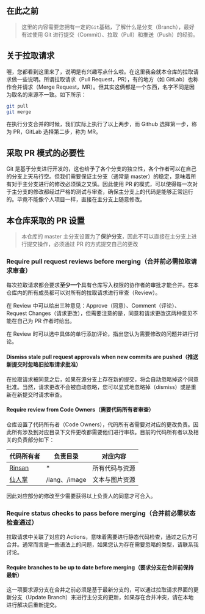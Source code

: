 ## 在此之前
> 这里的内容需要您拥有一定的`Git`基础，了解什么是分支（Branch），最好有过使用 Git 进行提交（Commit）、拉取（Pull）和推送（Push）的经验。

## 关于拉取请求
喔，您都看到这里来了，说明是有兴趣写点什么啦。在这里我会就本仓库的拉取请求做一些说明。所谓拉取请求（Pull Request，PR），有的地方（如 GitLab）也称作合并请求（Merge Request，MR）。但其实这俩都是一个东西，名字不同是因为取名的来源不一致。如下所示：
```bash
git pull
git merge
```
在执行分支合并的时候，我们实际上执行了以上两步，而 Github 选择第一步，称为 PR，GitLab 选择第二步，称为 MR。

## 采取 PR 模式的必要性
Git 是基于分支进行开发的，这也给予了各个分支的独立性，各个作者可以在自己的分支上天马行空。但我们需要保证主分支（通常是 master）的稳定，意味着所有对于主分支进行的修改必须慎之又慎。因此使用 PR 的模式，可以使得每一次对于主分支的修改都经过严格的测试与审查，确保主分支上的代码是能够正常运行的。毕竟不能像个人项目一样，直接在主分支上随意修改。

## 本仓库采取的 PR 设置
> 本仓库的 master 主分支设置为了**保护分支**，因此不可以直接在主分支上进行提交操作，必须通过 PR 的方式提交自己的更改

### Require pull request reviews before merging（合并前必需拉取请求审查）
每次拉取请求都会要求**至少一个**具有仓库写入权限的协作者的审批才能合并。在本仓库内的所有成员都可以对所有的拉取请求进行审查（Review）。

在 Review 中可以给出三种意见：Approve（同意）、Comment（评论）、Request Changes（请求更改），但需要注意的是，同意和请求更改这两种意见不能在自己为 PR 作者时给出。

在 Review 时可以选中具体的单行添加评论，指出您认为需要修改的问题并进行讨论。
#### Dismiss stale pull request approvals when new commits are pushed（推送新提交时忽略旧拉取请求批准）
在拉取请求被同意之后，如果在源分支上存在新的提交，将会自动忽略掉这个同意批准。当然，请求更改不会被自动忽略，您可以显式地忽略掉（dismiss）或是重新在新提交时请求审查。

#### Require review from Code Owners（需要代码所有者审查）
仓库设置了代码所有者（Code Owners），代码所有者需要对对应的更改负责。因此所有涉及到对应目录下文件更改都需要他们进行审核。目前的代码所有者以及相关的负责部分如下：

|代码所有者|负责目录|对应内容|
|--|--|--|
|[Rinsan](http://https://github.com/DZDcyj)|*|所有代码与资源|
|[仙人掌](https://github.com/Cactusssssssss)|/lang、/image|文本与图片资源|

因此对应部分的修改至少需要获得以上负责人的同意才可合入。

### Require status checks to pass before merging（合并前必需状态检查通过）
拉取请求中关联了对应的 Actions，意味着需要进行静态代码检查，通过之后方可合并。通常而言是一些语法上的问题，如果您认为存在需要忽略的类型，请联系我讨论。

#### Require branches to be up to date before merging（要求分支在合并前保持最新）
这一项要求源分支在合并之前必须是基于最新分支的，可以通过拉取请求界面的更新分支（Update Branch）来进行主分支的更新，如果存在合并冲突，请在本地进行解决后重新提交。
